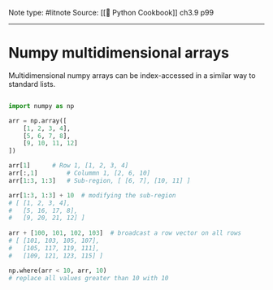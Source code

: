 Note type: #litnote
Source: [[📖 Python Cookbook]] ch3.9 p99

---
# Numpy multidimensional arrays
Multidimensional numpy arrays can be index-accessed in a similar way to standard lists.
```python

import numpy as np

arr = np.array([
	[1, 2, 3, 4],
	[5, 6, 7, 8],
	[9, 10, 11, 12]
])

arr[1]		# Row 1, [1, 2, 3, 4]
arr[:,1]		# Colummn 1, [2, 6, 10]
arr[1:3, 1:3]	# Sub-region, [ [6, 7], [10, 11] ]

arr[1:3, 1:3] + 10	# modifying the sub-region
# [ [1, 2, 3, 4],
#	[5, 16, 17, 8],
#	[9, 20, 21, 12] ]
	
arr + [100, 101, 102, 103]	# broadcast a row vector on all rows
# [ [101, 103, 105, 107],
#	[105, 117, 119, 111],
#	[109, 121, 123, 115] ]

np.where(arr < 10, arr, 10)
# replace all values greater than 10 with 10
```